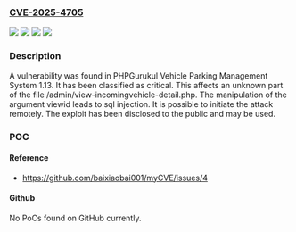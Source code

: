 ### [CVE-2025-4705](https://cve.mitre.org/cgi-bin/cvename.cgi?name=CVE-2025-4705)
![](https://img.shields.io/static/v1?label=Product&message=Vehicle%20Parking%20Management%20System&color=blue)
![](https://img.shields.io/static/v1?label=Version&message=%3D%201.13%20&color=brighgreen)
![](https://img.shields.io/static/v1?label=Vulnerability&message=Injection&color=brighgreen)
![](https://img.shields.io/static/v1?label=Vulnerability&message=SQL%20Injection&color=brighgreen)

### Description

A vulnerability was found in PHPGurukul Vehicle Parking Management System 1.13. It has been classified as critical. This affects an unknown part of the file /admin/view-incomingvehicle-detail.php. The manipulation of the argument viewid leads to sql injection. It is possible to initiate the attack remotely. The exploit has been disclosed to the public and may be used.

### POC

#### Reference
- https://github.com/baixiaobai001/myCVE/issues/4

#### Github
No PoCs found on GitHub currently.

